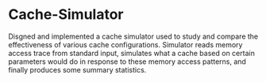 # Cache-Simulator
Disgned and implemented a cache simulator used to study and compare the effectiveness of various cache configurations. Simulator reads memory access trace from standard input, simulates what a cache based on certain parameters would do in response to these memory access patterns, and finally produces some summary statistics.
